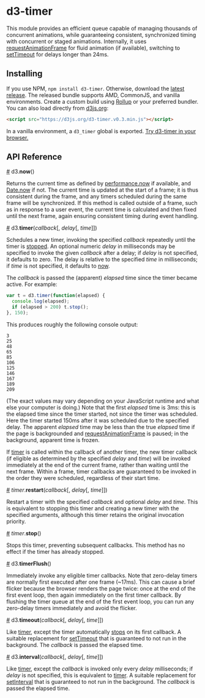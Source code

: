 # d3-timer

This module provides an efficient queue capable of managing thousands of concurrent animations, while guaranteeing consistent, synchronized timing with concurrent or staged animations. Internally, it uses [requestAnimationFrame](https://developer.mozilla.org/en-US/docs/Web/API/window/requestAnimationFrame) for fluid animation (if available), switching to [setTimeout](https://developer.mozilla.org/en-US/docs/Web/API/WindowTimers/setTimeout) for delays longer than 24ms.

## Installing

If you use NPM, `npm install d3-timer`. Otherwise, download the [latest release](https://github.com/d3/d3-timer/releases/latest). The released bundle supports AMD, CommonJS, and vanilla environments. Create a custom build using [Rollup](https://github.com/rollup/rollup) or your preferred bundler. You can also load directly from [d3js.org](https://d3js.org):

```html
<script src="https://d3js.org/d3-timer.v0.3.min.js"></script>
```

In a vanilla environment, a `d3_timer` global is exported. [Try d3-timer in your browser.](https://tonicdev.com/npm/d3-timer)

## API Reference

<a name="now" href="#now">#</a> d3.<b>now</b>()

Returns the current time as defined by [performance.now](https://developer.mozilla.org/en-US/docs/Web/API/Performance/now) if available, and [Date.now](https://developer.mozilla.org/en-US/docs/JavaScript/Reference/Global_Objects/Date/now) if not. The current time is updated at the start of a frame; it is thus consistent during the frame, and any timers scheduled during the same frame will be synchronized. If this method is called outside of a frame, such as in response to a user event, the current time is calculated and then fixed until the next frame, again ensuring consistent timing during event handling.

<a name="timer" href="#timer">#</a> d3.<b>timer</b>(<i>callback</i>[, <i>delay</i>[, <i>time</i>]])

Schedules a new timer, invoking the specified *callback* repeatedly until the timer is [stopped](#timer_stop). An optional numeric *delay* in milliseconds may be specified to invoke the given *callback* after a delay; if *delay* is not specified, it defaults to zero. The delay is relative to the specified *time* in milliseconds; if *time* is not specified, it defaults to [now](#now).

The *callback* is passed the (apparent) *elapsed* time since the timer became active. For example:

```js
var t = d3.timer(function(elapsed) {
  console.log(elapsed);
  if (elapsed > 200) t.stop();
}, 150);
```

This produces roughly the following console output:

```
3
25
48
65
85
106
125
146
167
189
209
```

(The exact values may vary depending on your JavaScript runtime and what else your computer is doing.) Note that the first *elapsed* time is 3ms: this is the elapsed time since the timer started, not since the timer was scheduled. Here the timer started 150ms after it was scheduled due to the specified delay. The apparent *elapsed* time may be less than the true *elapsed* time if the page is backgrounded and [requestAnimationFrame](https://developer.mozilla.org/en-US/docs/Web/API/window/requestAnimationFrame) is paused; in the background, apparent time is frozen.

If [timer](#timer) is called within the callback of another timer, the new timer callback (if eligible as determined by the specified *delay* and *time*) will be invoked immediately at the end of the current frame, rather than waiting until the next frame. Within a frame, timer callbacks are guaranteed to be invoked in the order they were scheduled, regardless of their start time.

<a name="timer_restart" href="#timer_restart">#</a> <i>timer</i>.<b>restart</b>(<i>callback</i>[, <i>delay</i>[, <i>time</i>]])

Restart a timer with the specified *callback* and optional *delay* and *time*. This is equivalent to stopping this timer and creating a new timer with the specified arguments, although this timer retains the original invocation priority.

<a name="timer_stop" href="#timer_stop">#</a> <i>timer</i>.<b>stop</b>()

Stops this timer, preventing subsequent callbacks. This method has no effect if the timer has already stopped.

<a name="timerFlush" href="#timerFlush">#</a> d3.<b>timerFlush</b>()

Immediately invoke any eligible timer callbacks. Note that zero-delay timers are normally first executed after one frame (~17ms). This can cause a brief flicker because the browser renders the page twice: once at the end of the first event loop, then again immediately on the first timer callback. By flushing the timer queue at the end of the first event loop, you can run any zero-delay timers immediately and avoid the flicker.

<a name="timeout" href="#timeout">#</a> d3.<b>timeout</b>(<i>callback</i>[, <i>delay</i>[, <i>time</i>]])

Like [timer](#timer), except the timer automatically [stops](#timer_stop) on its first callback. A suitable replacement for [setTimeout](https://developer.mozilla.org/en-US/docs/Web/API/WindowTimers/setTimeout) that is guaranteed to not run in the background. The *callback* is passed the elapsed time.

<a name="interval" href="#interval">#</a> d3.<b>interval</b>(<i>callback</i>[, <i>delay</i>[, <i>time</i>]])

Like [timer](#timer), except the *callback* is invoked only every *delay* milliseconds; if *delay* is not specified, this is equivalent to [timer](#timer). A suitable replacement for [setInterval](https://developer.mozilla.org/en-US/docs/Web/API/WindowTimers/setInterval) that is guaranteed to not run in the background. The *callback* is passed the elapsed time.
